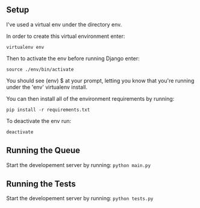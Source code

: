 
## Setup

I've used a virtual env under the directory env.

In order to create this virtual environment enter:

`virtualenv env`

Then to activate the env before running Django enter:

`source ./env/bin/activate`

You should see (env) $ at your prompt, letting you know that you're running under the 'env' virtualenv install.

You can then install all of the environment requirements by running:

`pip install -r requirements.txt`

To deactivate the env run:

`deactivate`

## Running the Queue

Start the developement server by running: `python main.py`

## Running the Tests

Start the developement server by running: `python tests.py`
